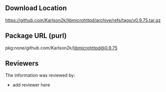 ## Download Location

https://github.com/Karlson2k/libmicrohttpd/archive/refs/tags/v0.9.75.tar.gz

## Package URL (purl)

pkg:none/github.com/Karlson2k/libmicrohttpd@0.9.75

## Reviewers

The information was reviewed by:

* add reviewer here
